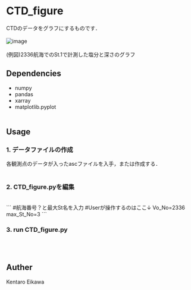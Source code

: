 # CTD_figure

CTDのデータをグラフにするものです．
<br><br>
![image](https://github.com/user-attachments/assets/a02faa51-9f90-424a-84f4-e697d02bced6)
<br><br>
(例図)2336航海でのSt.1で計測した塩分と深さのグラフ<br>

## Dependencies
+ numpy
+ pandas
+ xarray
+ matplotlib.pyplot
<br><br>

## Usage

### 1. データファイルの作成
各観測点のデータが入ったascファイルを入手，または作成する．
<br><br>
### 2. CTD_figure.pyを編集
<br>
```
#航海番号？と最大St名を入力
#Userが操作するのはここ↓
Vo_No=2336
max_St_No=3
```
<br>

### 3. run CTD_figure.py
<br><br>
## Auther
Kentaro Eikawa


